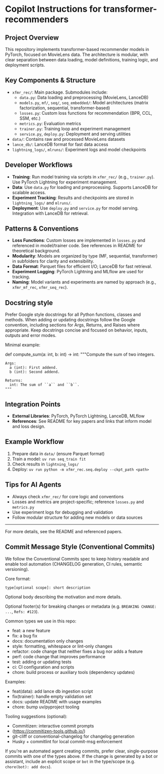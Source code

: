# Copilot Instructions for transformer-recommenders

## Project Overview

This repository implements transformer-based recommender models in PyTorch,
focused on MovieLens data. The architecture is modular, with clear separation between
data loading, model definitions, training logic, and deployment scripts.

## Key Components & Structure

- `xfmr_rec/`: Main package. Submodules include:
  - `data.py`: Data loading and preprocessing (MovieLens, LanceDB)
  - `models.py`, `mf/`, `seq/`, `seq_embedded/`:
    Model architectures (matrix factorization, sequential, transformer-based)
  - `losses.py`: Custom loss functions for recommendation (BPR, CCL, SSM, etc.)
  - `metrics.py`: Evaluation metrics
  - `trainer.py`: Training loop and experiment management
  - `service.py`, `deploy.py`: Deployment and serving utilities
- `data/`: Contains raw and processed MovieLens datasets
- `lance_db/`: LanceDB format for fast data access
- `lightning_logs/`, `mlruns/`: Experiment logs and model checkpoints

## Developer Workflows

- **Training**: Run model training via scripts in `xfmr_rec/` (e.g., `trainer.py`).
  Use PyTorch Lightning for experiment management.
- **Data**:
  Use `data.py` for loading and preprocessing. Supports LanceDB for scalable access.
- **Experiment Tracking**:
  Results and checkpoints are stored in `lightning_logs/` and `mlruns/`.
- **Deployment**:
  Use `deploy.py` and `service.py` for model serving.
  Integration with LanceDB for retrieval.

## Patterns & Conventions

- **Loss Functions**:
  Custom losses are implemented in `losses.py` and referenced in model/trainer code.
  See references in README for theoretical background.
- **Modularity**: Models are organized by type (MF, sequential, transformer)
  in subfolders for clarity and extensibility.
- **Data Format**: Parquet files for efficient I/O; LanceDB for fast retrieval.
- **Experiment Logging**: PyTorch Lightning and MLflow are used for tracking.
- **Naming**:
  Model variants and experiments are named by approach (e.g., `xfmr_mf_rec`, `xfmr_seq_rec`).

## Docstring style

Prefer Google style docstrings for all Python functions, classes and methods.
When adding or updating docstrings follow the Google convention, including
sections for Args, Returns, and Raises where appropriate. Keep docstrings
concise and focused on behavior, inputs, outputs and error modes.

Minimal example:

  def compute_sum(a: int, b: int) -> int:
    """Compute the sum of two integers.

    Args:
      a (int): First addend.
      b (int): Second addend.

    Returns:
      int: The sum of ``a`` and ``b``.
    """

## Integration Points

- **External Libraries**: PyTorch, PyTorch Lightning, LanceDB, MLflow
- **References**:
  See README for key papers and links that inform model and loss design.

## Example Workflow

1. Prepare data in `data/` (ensure Parquet format)
2. Train a model: `uv run seq_train fit`
3. Check results in `lightning_logs/`
4. Deploy: `uv run python -m xfmr_rec.seq.deploy --ckpt_path <path>`

## Tips for AI Agents

- Always check `xfmr_rec/` for core logic and conventions
- Losses and metrics are project-specific; reference `losses.py` and `metrics.py`
- Use experiment logs for debugging and validation
- Follow modular structure for adding new models or data sources

---
For more details, see the README and referenced papers.

## Commit Message Style (Conventional Commits)

We follow the Conventional Commits spec to keep history readable and
enable tool automation (CHANGELOG generation, CI rules, semantic versioning).

Core format:

`type[optional scope]: short description`

Optional body describing the motivation and more details.

Optional footer(s) for breaking changes or metadata
(e.g. `BREAKING CHANGE: ...`, `Refs: #123`).

Common types we use in this repo:

- feat: a new feature
- fix: a bug fix
- docs: documentation only changes
- style: formatting, whitespace or lint-only changes
- refactor: code change that neither fixes a bug nor adds a feature
- perf: code change that improves performance
- test: adding or updating tests
- ci: CI configuration and scripts
- chore: build process or auxiliary tools (dependency updates)

Examples:

- feat(data): add lance db ingestion script
- fix(trainer): handle empty validation set
- docs: update README with usage examples
- chore: bump uv/pyproject tooling

Tooling suggestions (optional):

- Commitizen: interactive commit prompts
- (<https://commitizen-tools.github.io/>)
- git-cliff or conventional-changelog for changelog generation
- Husky + commitlint for local commit-msg enforcement

If you're an automated agent creating commits, prefer clear,
single-purpose commits with one of the types above.
If the change is generated by a bot or assistant,
include an explicit scope or `bot` in the type/scope
(e.g. `chore(bot): add docs`).
